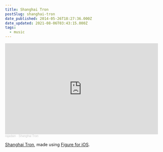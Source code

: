 ```yaml
---
title: Shanghai Tron
postSlug: shanghai-tron
date_published: 2014-05-26T18:27:36.000Z
date_updated: 2021-08-06T03:43:15.000Z
tags:
  - music
---
```


<iframe width="100%" height="300" scrolling="no" frameborder="no" allow="autoplay" src="https://w.soundcloud.com/player/?url=https%3A//api.soundcloud.com/tracks/151376450&color=%23ff5500&auto_play=false&hide_related=false&show_comments=true&show_user=true&show_reposts=false&show_teaser=true&visual=true"></iframe><div style="font-size: 10px; color: #cccccc;line-break: anywhere;word-break: normal;overflow: hidden;white-space: nowrap;text-overflow: ellipsis; font-family: Interstate,Lucida Grande,Lucida Sans Unicode,Lucida Sans,Garuda,Verdana,Tahoma,sans-serif;font-weight: 100;"><a href="https://soundcloud.com/rajadain" title="rajadain" target="_blank" style="color: #cccccc; text-decoration: none;">rajadain</a> · <a href="https://soundcloud.com/rajadain/shanghai-tron" title="Shanghai Tron" target="_blank" style="color: #cccccc; text-decoration: none;">Shanghai Tron</a></div>

[Shanghai Tron](https://soundcloud.com/rajadain/shanghai-tron), made using [Figure for iOS](https://itunes.apple.com/app/figure/id511269223).
